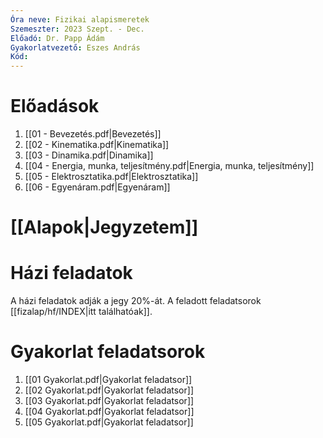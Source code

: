 ```yaml
---
Óra neve: Fizikai alapismeretek
Szemeszter: 2023 Szept. - Dec.
Előadó: Dr. Papp Ádám
Gyakorlatvezető: Eszes András
Kód:
---
```

# Előadások
1. [[01 - Bevezetés.pdf|Bevezetés]]
2. [[02 - Kinematika.pdf|Kinematika]]
3. [[03 - Dinamika.pdf|Dinamika]]
4. [[04 - Energia, munka, teljesítmény.pdf|Energia, munka, teljesítmény]]
5. [[05 - Elektrosztatika.pdf|Elektrosztatika]]
6. [[06 - Egyenáram.pdf|Egyenáram]]
# [[Alapok|Jegyzetem]]
# Házi feladatok
A házi feladatok adják a jegy 20%-át. A feladott feladatsorok [[fizalap/hf/INDEX|itt találhatóak]].
# Gyakorlat feladatsorok
1. [[01 Gyakorlat.pdf|Gyakorlat feladatsor]]
2. [[02 Gyakorlat.pdf|Gyakorlat feladatsor]]
3. [[03 Gyakorlat.pdf|Gyakorlat feladatsor]]
4. [[04 Gyakorlat.pdf|Gyakorlat feladatsor]]
5. [[05 Gyakorlat.pdf|Gyakorlat feladatsor]]